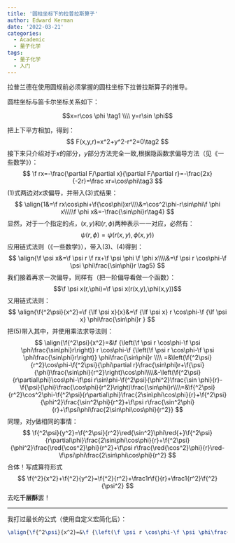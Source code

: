 ```yaml
---
title: '圆柱坐标下的拉普拉斯算子'
author: Edward Kerman
date: '2022-03-21'
categories:
  - Academic
  - 量子化学
tags:
  - 量子化学
  - 入门
---
```



拉普兰德在使用圆规前必须掌握的圆柱坐标下拉普拉斯算子的推导。

圆柱坐标与笛卡尔坐标关系如下：

$$x=r\cos \phi \tag1
\\\\ y=r\sin \phi$$

把上下平方相加，得到：
$$
F(x,y,r)=x^2+y^2-r^2=0\tag2
$$
接下来只介绍对于$x$的部分，$y$部分方法完全一致,根据隐函数求偏导方法（见《一些数学》）：
$$
\f rx=-\frac{\partial F/\partial x}{\partial F/\partial r}=-\frac{2x}{-2r}=\frac xr=\cos\phi\tag3
$$
(1)式两边对$x$求偏导，并带入(3)式结果：
$$
\align{1&=\f rx\cos\phi+\f{\cos\phi}xr\\\\&=\cos^2\phi-r\sin\phi\f \phi x\\\\\f \phi x&=-\frac{\sin\phi}r\tag4}
$$
显然，对于一个指定的点，$(x,y)$和$(r,\phi)$两种表示一一对应，必然有：
$$\psi(r,\phi)=\psi(r(x,y),\phi(x,y))$$
应用链式法则（《一些数学》），带入(3)、(4)得到：
$$
\align{\f \psi x&=\f \psi r \f rx+\f \psi \phi \f \phi x\\\\&=\f \psi r \cos\phi-\f \psi \phi\frac{\sin\phi}r \tag5}
$$
我们接着再求一次偏导，同样有（把一阶偏导看做一个函数）：
$$\f \psi x(r,\phi)=\f \psi x(r(x,y),\phi(x,y))$$
又用链式法则：
$$
\align{\f{^2\psi}{x^2}=\f {\lf \psi x}{x}&=\f {\lf \psi x} r \cos\phi-\f {\lf \psi x} \phi\frac{\sin\phi}r }
$$
把(5)带入其中，并使用乘法求导法则：
$$
\align{\f{^2\psi}{x^2}=&\f {\left(\f \psi r \cos\phi-\f \psi \phi\frac{\sin\phi}r\right)} r \cos\phi-\f {\left(\f \psi r \cos\phi-\f \psi \phi\frac{\sin\phi}r\right)} \phi\frac{\sin\phi}r \\\\ =&\left(\f{^2\psi}{r^2}\cos\phi-\f{^2\psi}{\phi\partial r}\frac{\sin\phi}r+\f{\psi}{\phi}\frac{\sin\phi}{r^2}\right)\cos\phi\\\\&-\left(\f{^2\psi}{r\partial\phi}\cos\phi-\f\psi r\sin\phi-\f{^2\psi}{\phi^2}\frac{\sin \phi}{r}-\f{\psi}{\phi}\frac{\cos\phi}{r^2}\right)\frac{\sin\phi}r\\\\=&\f{^2\psi}{r^2}\cos^2\phi-\f{^2\psi}{r\partial\phi}\frac{2\sin\phi\cos\phi}{r}+\f{^2\psi}{\phi^2}\frac{\sin^2\phi}{r^2}+\f\psi r\frac{\sin^2\phi}{r}+\f\psi\phi\frac{2\sin\phi\cos\phi}{r^2}}
$$
同理，对$y$做相同的事情：
$$
\f{^2\psi}{y^2}=\f{^2\psi}{r^2}\red{\sin^2}\phi\red{+}\f{^2\psi}{r\partial\phi}\frac{2\sin\phi\cos\phi}{r}+\f{^2\psi}{\phi^2}\frac{\red{\cos^2}\phi}{r^2}+\f\psi r\frac{\red{\cos^2}\phi}{r}\red-\f\psi\phi\frac{2\sin\phi\cos\phi}{r^2}
$$
合体！写成算符形式
$$
\f{^2}{x^2}+\f{^2}{y^2}=\f{^2}{r^2}+\frac1r\f{}{r}+\frac1{r^2}\f{^2}{\psi^2}
$$
去吃<b>千层酥</b>罢！
***
我打过最长的公式（使用自定义宏简化后）：
```latex
\align{\f{^2\psi}{x^2}=&\f {\left(\f \psi r \cos\phi-\f \psi \phi\frac{\sin\phi}r\right)} r \cos\phi-\f {\left(\f \psi r \cos\phi-\f \psi \phi\frac{\sin\phi}r\right)} \phi\frac{\sin\phi}r \\\\ =&\left(\f{^2\psi}{r^2}\cos\phi-\f{^2\psi}{\phi\partial r}\frac{\sin\phi}r+\f{\psi}{\phi}\frac{\sin\phi}{r^2}\right)\cos\phi\\\\&-\left(\f{^2\psi}{r\partial\phi}\cos\phi-\f\psi r\sin\phi-\f{^2\psi}{\phi^2}\frac{\sin \phi}{r}-\f{\psi}{\phi}\frac{\cos\phi}{r^2}\right)\frac{\sin\phi}r\\\\=&\f{^2\psi}{r^2}\cos^2\phi-\f{^2\psi}{r\partial\phi}\frac{2\sin\phi\cos\phi}{r}+\f{^2\psi}{\phi^2}\frac{\sin^2\phi}{r^2}+\f\psi r\frac{\sin^2\phi}{r}+\f\psi\phi\frac{2\sin\phi\cos\phi}{r^2}}
```